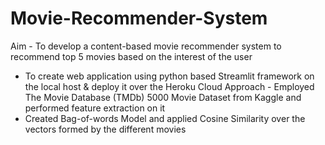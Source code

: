 # Movie-Recommender-System
Aim	- To develop a content-based movie recommender system to recommend top 5 movies based on the interest of the user
- To create web application using python based Streamlit framework on the local host & deploy it over the Heroku Cloud
Approach	- Employed The Movie Database (TMDb) 5000 Movie Dataset from Kaggle and performed feature extraction on it
- Created Bag-of-words Model and applied Cosine Similarity over the vectors formed by the different movies
